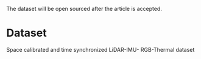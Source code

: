 The dataset will be open sourced after the article is accepted.

# Dataset
Space calibrated and time synchronized LiDAR-IMU- RGB-Thermal dataset
